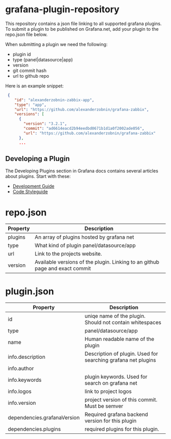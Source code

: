 # grafana-plugin-repository

This repository contains a json file linking to all supported grafana plugins. To submit a plugin to be published on Grafana.net, add your plugin to the repo.json file below.

When submitting a plugin we need the following:

- plugin id
- type (panel|datasource|app)
- version
- git commit hash
- url to github repo

Here is an example snippet:
```json
 {
    "id": "alexanderzobnin-zabbix-app",
    "type": "app",
    "url": "https://github.com/alexanderzobnin/grafana-zabbix",
    "versions": [
      {
        "version": "3.2.1",
        "commit": "ad6614eacd2b94eedbd0671b1d1a0f2002ade056",
        "url": "https://github.com/alexanderzobnin/grafana-zabbix"
      },
      ...
```
## Developing a Plugin

The Developing Plugins section in Grafana docs contains several articles about plugins. Start with these:

- [Development Guide](http://docs.grafana.org/plugins/developing/development/)
- [Code Styleguide](http://docs.grafana.org/plugins/developing/code-styleguide/)


# repo.json

| Property | Description |
| ------------- |-------------|
| plugins | An array of plugins hosted by grafana net |
| type | What kind of plugin panel/datasource/app |
| url | Link to the projects website. |
| version | Available versions of the plugin. Linking to an github page and exact commit |


# plugin.json

| Property | Description |
| ------------- |-------------|
| id | uniqe name of the plugin. Should not contain whitespaces |
| type | panel/datasource/app |
| name | Human readable name of the plugin |
| info.description | Description of plugin. Used for searching grafana net plugins |
| info.author | |
| info.keywords | plugin keywords. Used for search on grafana net|
| info.logos | link to project logos |
| info.version | project version of this commit. Must be semver |
| dependencies.grafanaVersion | Required grafana backend version for this plugin |
| dependencies.plugins | required plugins for this plugin. |
